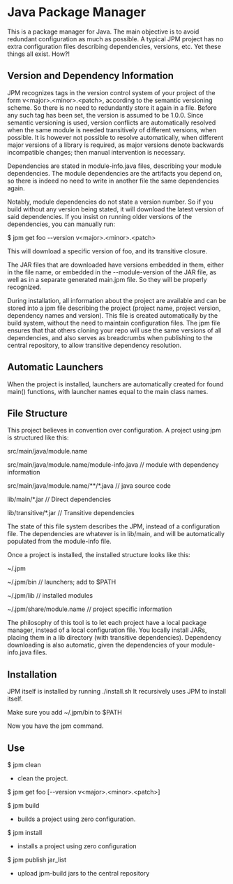 # Java Package Manager

This is a package manager for Java. The main objective is to avoid redundant configuration as much as possible.
A typical JPM project has no extra configuration files describing dependencies, versions, etc. Yet these things all exist. How?!

## Version and Dependency Information

JPM recognizes tags in the version control system of your project of the form v\<major\>.\<minor\>.\<patch\>, according to the semantic versioning scheme. So there is no need to redundantly store it again in a file. Before any such tag has been set, the version is assumed to be 1.0.0. Since semantic versioning is used, version conflicts are automatically resolved when the same module is needed transitively of different versions, when possible. It is however not possible to resolve automatically, when different major versions of a library is required, as major versions denote backwards incompatible changes; then manual intervention is necessary.

Dependencies are stated in module-info.java files, describing your module dependencies. The module dependencies are the artifacts you depend on, so there is indeed no need to write in another file the same dependencies again.

Notably, module dependencies do not state a version number. So if you build without any version being stated, it will download the latest version of said dependencies. If you insist on running older versions of the dependencies, you can manually run:

$ jpm get foo --version v\<major\>.\<minor\>.\<patch\>

This will download a specific version of foo, and its transitive closure.

The JAR files that are downloaded have versions embedded in them, either in the file name, or embedded in
the --module-version of the JAR file, as well as in a separate generated main.jpm file. So they will be properly recognized.

During installation, all information about the project are available and can be stored into
a jpm file describing the project (project name, project version, dependency names and version). This
file is created automatically by the build system, without the need to maintain configuration files.
The jpm file ensures that that others cloning your repo will use the same versions of all dependencies,
and also serves as breadcrumbs when publishing to the central repository, to allow transitive dependency
resolution.

## Automatic Launchers

When the project is installed, launchers are automatically created for found main() functions, with launcher names equal to
the main class names. 

## File Structure

This project believes in convention over configuration. A project using jpm is structured like this:

src/main/java/module.name

src/main/java/module\.name/module-info.java // module with dependency information

src/main/java/module\.name/\*\*/\*.java // java source code

lib/main/\*.jar // Direct dependencies

lib/transitive/\*.jar // Transitive dependencies

The state of this file system describes the JPM, instead of a configuration file. The dependencies are whatever is in lib/main, and will be automatically populated from the module-info file.

Once a project is installed, the installed structure looks like this:

~/.jpm

~/.jpm/bin // launchers; add to $PATH

~/.jpm/lib // installed modules

~/.jpm/share/module.name // project specific information

The philosophy of this tool is to let each project have a local package manager, instead of a local configuration file.
You locally install JARs, placing them in a lib directory (with transitive dependencies). Dependency downloading is also automatic, given the dependencies of your module-info.java files.

## Installation

JPM itself is installed by running ./install.sh
It recursively uses JPM to install itself.

Make sure you add ~/.jpm/bin to $PATH

Now you have the jpm command.

## Use

$ jpm clean
* clean the project.

$ jpm get foo \[--version v\<major\>.\<minor\>.\<patch\>\]

$ jpm build
* builds a project using zero configuration.

$ jpm install
* installs a project using zero configuration

$ jpm publish jar_list
* upload jpm-build jars to the central repository
